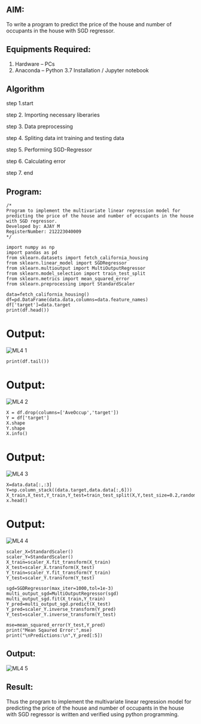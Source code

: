 ## AIM:
To write a program to predict the price of the house and number of occupants in the house with SGD regressor.

## Equipments Required:
1. Hardware – PCs
2. Anaconda – Python 3.7 Installation / Jupyter notebook

## Algorithm
step 1.start

step 2. Importing necessary liberaries

step 3. Data preprocessing

step 4. Spliting data int training and testing data

step 5. Performing SGD-Regressor

step 6. Calculating error

step 7. end

## Program:
```
/*
Program to implement the multivariate linear regression model for predicting the price of the house and number of occupants in the house with SGD regressor.
Developed by: AJAY M
RegisterNumber: 212223040009
*/
```
```
import numpy as np
import pandas as pd
from sklearn.datasets import fetch_california_housing
from sklearn.linear_model import SGDRegressor
from sklearn.multioutput import MultiOutputRegressor
from sklearn.model_selection import train_test_split
from sklearn.metrics import mean_squared_error
from sklearn.preprocessing import StandardScaler

data=fetch_california_housing()
df=pd.DataFrame(data.data,columns=data.feature_names)
df['target']=data.target
print(df.head())
```
# Output:
![ML4 1](https://github.com/user-attachments/assets/7c51ca8c-c5ec-4e5d-a3c5-dd9c6fba6897)
```
print(df.tail())
```
# Output:
![ML4 2](https://github.com/user-attachments/assets/ea6118ef-a915-45f9-b2e2-067eee05d700)
```
X = df.drop(columns=['AveOccup','target'])
Y = df['target']
X.shape
Y.shape
X.info()
```
# Output:
![ML4 3](https://github.com/user-attachments/assets/fa7150f4-cd78-4b1b-987a-6df252c8c136)

```
X=data.data[:,:3]
Y=np.column_stack((data.target,data.data[:,6]))
X_train,X_test,Y_train,Y_test=train_test_split(X,Y,test_size=0.2,random_state=42)
x.head()
```
# Output:
![ML4 4](https://github.com/user-attachments/assets/56f59346-a50f-4f8c-bc24-dea4059c8a03)

```
scaler_X=StandardScaler()
scaler_Y=StandardScaler()
X_train=scaler_X.fit_transform(X_train)
X_test=scaler_X.transform(X_test)
Y_train=scaler_Y.fit_transform(Y_train)
Y_test=scaler_Y.transform(Y_test)

sgd=SGDRegressor(max_iter=1000,tol=1e-3)
multi_output_sgd=MultiOutputRegressor(sgd)
multi_output_sgd.fit(X_train,Y_train)
Y_pred=multi_output_sgd.predict(X_test)
Y_pred=scaler_Y.inverse_transform(Y_pred)
Y_test=scaler_Y.inverse_transform(Y_test)

mse=mean_squared_error(Y_test,Y_pred)
print("Mean Sqaured Error:",mse)
print("\nPredictions:\n",Y_pred[:5])
```
## Output:
![ML4 5](https://github.com/user-attachments/assets/26d1403a-22dc-4285-8138-666fbd6d5c7a)

## Result:
Thus the program to implement the multivariate linear regression model for predicting the price of the house and number of occupants in the house with SGD regressor is written and verified using python programming.
